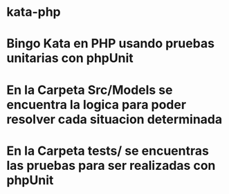 # kata-php
# Bingo Kata en PHP usando pruebas unitarias con phpUnit
# En la Carpeta Src/Models se encuentra la logica para poder resolver cada situacion determinada
# En la Carpeta tests/ se encuentras las pruebas para ser realizadas con phpUnit

